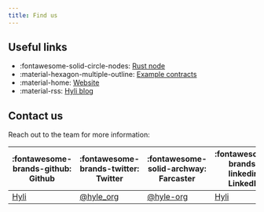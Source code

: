 ```yaml
---
title: Find us
---
```


## Useful links

<div class="grid cards" markdown>

- :fontawesome-solid-circle-nodes: [Rust node](http://github.com/hyli-org/hyli)
- :material-hexagon-multiple-outline: [Example contracts](http://github.com/hyle-org/examples)
- :material-home: [Website](https://hyli.org)
- :material-rss: [Hyli blog](https://blog.hyli.org)

</div>

## Contact us

Reach out to the team for more information:

| :fontawesome-brands-github: Github | :fontawesome-brands-twitter: Twitter | :fontawesome-solid-archway: Farcaster | :fontawesome-brands-linkedin: LinkedIn | :fontawesome-brands-youtube: Youtube |:fontawesome-brands-telegram: Telegram|
|-------------------------------------|--------------------------------------|--------------------------------------|--------------------------------------|--------------------------------------|--------------------------------------|
| [Hyli](https://github.com/hyli-org) | [@hyle_org](https://x.com/hyle_org)  | [@hyle-org](https://farcaster.xyz/hyli-org) | [Hyli](https://www.linkedin.com/company/hyl-/) | [@Hyli](https://www.youtube.com/@Hyl%C3%A9-org) | [@hyle_org](https://t.me/hyle_org)|

